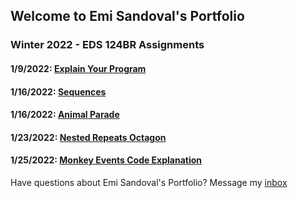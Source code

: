## Welcome to Emi Sandoval's Portfolio

### Winter 2022 - EDS 124BR Assignments

#### 1/9/2022: [Explain Your Program](https://youtu.be/jDI9WvAlDuU)

#### 1/16/2022: [Sequences](https://youtu.be/vgy-rtCBqCQ)

#### 1/16/2022: [Animal Parade](https://youtu.be/xoRiPv3JasA)

#### 1/23/2022: [Nested Repeats Octagon](https://youtu.be/rM2W9L4S4UQ)

#### 1/25/2022: [Monkey Events Code Explanation](https://youtu.be/sBhJ8bMwk5Y)





















Have questions about Emi Sandoval's Portfolio? Message my [inbox](mailto:emisandoval48@gmail.com)
